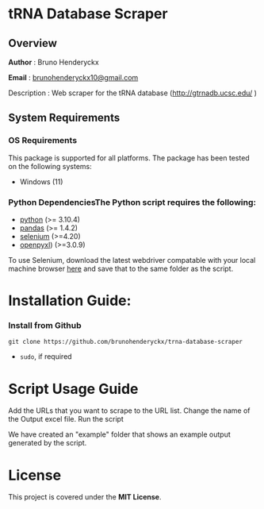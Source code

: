 # tRNA Database Scraper

## Overview

__Author__ : Bruno Henderyckx

__Email__ : brunohenderyckx10@gmail.com


Description : Web scraper for the tRNA database (http://gtrnadb.ucsc.edu/ )

## System Requirements
### OS Requirements
This package is supported for all platforms. The package has been tested on the following systems:
+ Windows (11)

### Python DependenciesThe Python script requires the following:
* [python](https://www.python.org/) (>= 3.10.4)
* [pandas](https://pandas.pydata.org/) (>= 1.4.2)
* [selenium](https://www.selenium.dev/) (>=4.20)
* [openpyxl](https://openpyxl.readthedocs.io/en/stable/)) (>=3.0.9)

To use Selenium, download the latest webdriver compatable with your local machine browser [here](https://www.selenium.dev/documentation/webdriver/) and save that to the same folder as the script.

# Installation Guide:
### Install from Github
```
git clone https://github.com/brunohenderyckx/trna-database-scraper
```
- `sudo`, if required

# Script Usage Guide
Add the URLs that you want to scrape to the URL list. 
Change the name of the Output excel file. 
Run the script

We have created an "example" folder that shows an example output generated by the script.

# License
This project is covered under the **MIT License**.
